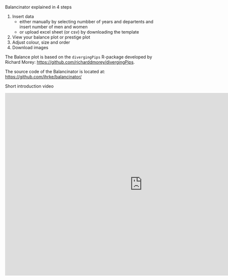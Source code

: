 Balancinator explained in 4 steps

1. Insert data
    - either manually by selecting numbber of years and departents and insert number of men and women
    - or upload excel sheet (or csv) by downloading the template
2. View your balance plot or prestige plot 
3. Adjust colour, size and order
4. Download images 

The Balance plot is based on the `divergingPips` R-package developed by Richard Morey: https://github.com/richarddmorey/divergingPips.

The source code of the Balancinator is located at: https://github.com/ihrke/balancinator/


Short introduction video

<iframe width="900" height="600" frameborder="0" scrolling="auto" marginheight="0" marginwidth="0" src="https://mediasite.uit.no/Mediasite/Play/446385c0f55748cab69a14fa1ed735541d" allowfullscreen msallowfullscreen allow="fullscreen"></iframe>
